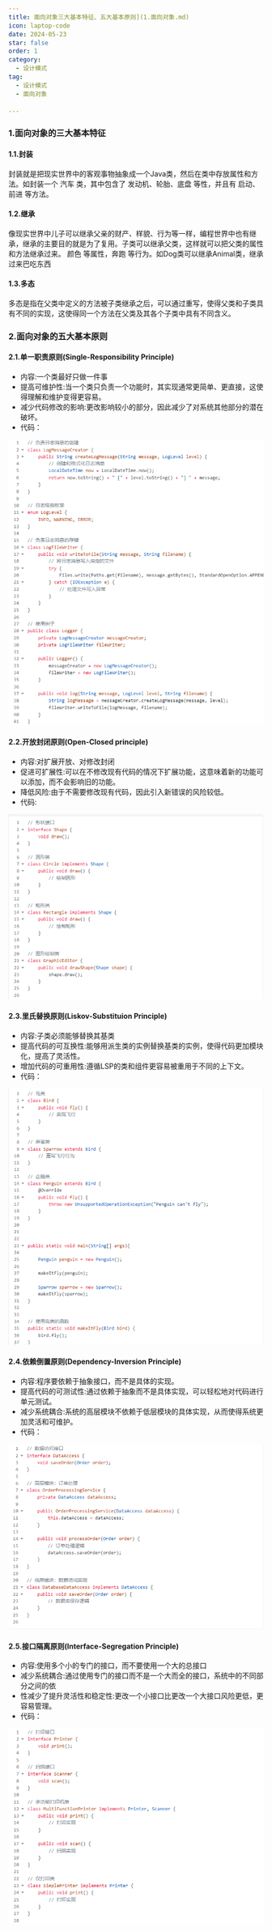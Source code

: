 ```yaml
---
title: 面向对象三大基本特征、五大基本原则](1.面向对象.md)
icon: laptop-code
date: 2024-05-23
star: false
order: 1
category:
  - 设计模式
tag:
  - 设计模式
  - 面向对象

---
```


### 1.面向对象的三大基本特征

#### 1.1.封装
封装就是把现实世界中的客观事物抽象成一个Java类，然后在类中存放属性和方法。如封装一个 汽车 类，其中包含了 发动机、轮胎、底盘 等性，并且有 启动、前进 等方法。
#### 1.2.继承
像现实世界中儿子可以继承父亲的财产、样貌、行为等一样，编程世界中也有继承，继承的主要目的就是为了复用。子类可以继承父类，这样就可以把父类的属性和方法继承过来。
颜色 等属性，奔跑 等行为。如Dog类可以继承Animal类，继承过来巴吃东西
#### 1.3.多态
多态是指在父类中定义的方法被子类继承之后，可以通过重写，使得父类和子类具有不同的实现，这使得同一个方法在父类及其各个子类中具有不同含义。

### 2.面向对象的五大基本原则

#### 2.1.单一职责原则(Single-Responsibility Principle)
- 内容:一个类最好只做一件事
- 提高可维护性:当一个类只负责一个功能时，其实现通常更简单、更直接，这使得理解和维护变得更容易。
- 减少代码修改的影响:更改影响较小的部分，因此减少了对系统其他部分的潜在破坏。
- 代码：

![单一职责原则](./assets/单一职责原则代码.png)



#### 2.2.开放封闭原则(Open-Closed principle)
- 内容:对扩展开放、对修改封闭
- 促进可扩展性:可以在不修改现有代码的情况下扩展功能，这意味着新的功能可以添加，而不会影响旧的功能。
- 降低风险:由于不需要修改现有代码，因此引入新错误的风险较低。
- 代码:

![开放封闭原则](./assets/开放封闭原则代码.png)

#### 2.3.里氏替换原则(Liskov-Substituion Principle)

- 内容:子类必须能够替换其基类
- 提高代码的可互换性:能够用派生类的实例替换基类的实例，使得代码更加模块化，提高了灵活性。
- 增加代码的可重用性:遵循LSP的类和组件更容易被重用于不同的上下文。
- 代码：

![里氏替换原则](./assets/里氏替换原则代码.png)

#### 2.4.依赖倒置原则(Dependency-Inversion Principle)
- 内容:程序要依赖于抽象接口，而不是具体的实现。
- 提高代码的可测试性:通过依赖于抽象而不是具体实现，可以轻松地对代码进行单元测试。
- 减少系统耦合:系统的高层模块不依赖于低层模块的具体实现，从而使得系统更加灵活和可维护。
- 代码：

![依赖倒置原则](./assets/依赖倒置原则代码.png)

#### 2.5.接口隔离原则(Interface-Segregation Principle)
- 内容:使用多个小的专门的接口，而不要使用一个大的总接口
- 减少系统耦合:通过使用专门的接口而不是一个大而全的接口，系统中的不同部分之间的依
- 性减少了提升灵活性和稳定性:更改一个小接口比更改一个大接口风险更低，更容易管理。
- 代码：

![接口隔离原则](./assets/接口隔离原则代码.png)